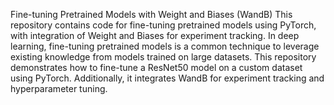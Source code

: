 Fine-tuning Pretrained Models with Weight and Biases (WandB)
This repository contains code for fine-tuning pretrained models using PyTorch, with integration of Weight and Biases for experiment tracking.
In deep learning, fine-tuning pretrained models is a common technique to leverage existing knowledge from models trained on large datasets. This repository demonstrates how to fine-tune a ResNet50 model on a custom dataset using PyTorch. Additionally, it integrates WandB for experiment tracking and hyperparameter tuning.
